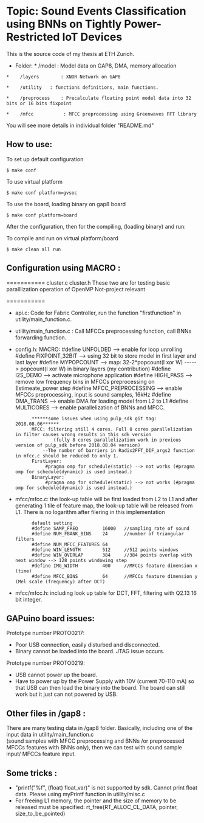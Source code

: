 
# Topic: Sound Events Classification using BNNs on Tightly Power-Restricted IoT Devices
This is the source code of my thesis at ETH Zurich.
*    Folder:
	*    /model		: Model data on GAP8, DMA, memory allocation

    *    /layers		: XNOR Network on GAP8

    *    /utility	: functions definitions, main functions.

	*    /preprocess	: Precalculate floating point model data into 32 bits or 16 bits fixpoint

    *    /mfcc           : MFCC preprocessing using Greenwaves FFT library
    

You will see more details in individual folder "README.md"

## How to use:

To set up default configuration

	$ make conf

To use virtual platform

	$ make conf platform=gvsoc

To use the board, loading binary on gap8 board

	$ make conf platform=board

After the configuration, then for the compiling, (loading binary) and run:

To compile and run on virtual platform/board

	$ make clean all run
	
## Configuration using MACRO :	

===========
cluster.c
cluster.h
These two are for testing basic paralllization operation of OpenMP
Not-project relevant

===========


* api.c: Code for Fabric Controller, run the function "firstfunction" in utility/main_function.c.
* utility/main_function.c : Call MFCCs preprocessing function, call BNNs forwarding function.
* config.h:
	MACRO:
		#define UNFOLDED       --> enable for loop unrolling
		#define FIXPOINT_32BIT --> using 32 bit to store model in first layer and last layer
		#define MYPOPCOUNT     --> map: 32-2*popcount(I xor W)  -----> popcount(I xor W) in binary layers (my contribution)
		#define I2S_DEMO       --> activate microphone application
		#define HIGH_PASS      --> remove low frequency bins in MFCCs preprocessing on Estimeate_power step
		#define MFCC_PREPROCESSING --> enable MFCCs preprocessing, input is sound samples, 16kHz
		#define DMA_TRANS --> enable DMA for loading model from L2 to L1 
		#define MULTICORES --> enable parallelization of BNNs and MFCC.


			******some issues when using pulp_sdk git tag: 2018.08.06******
			MFCC: filtering still 4 cores. Full 8 cores parallelization in filter causes wrong results in this sdk version
					(fully 8 cores parallelization work in previous version of pulp_sdk before 2018.08.04 version)
				--The number of barriers in Radix2FFT_DIF_args2 function in mfcc.c should be reduced to only 1.
			FirstLayer: 
				 #pragma omp for schedule(static) --> not works (#pragma omp for schedule(dynamic) is used instead.)
			BinaryLayer:
				 #pragma omp for schedule(static) --> not works (#pragma omp for schedule(dynamic) is used instead.)

* mfcc/mfcc.c: 
			the look-up table will be first loaded from L2 to L1 and after generating 1 tile of feature map, the look-up table will be released from L1. There is no logarithm after filering in this implementation

			default setting	
			#define SAMP_FREQ         16000   //sampling rate of sound
			#define NUM_FBANK_BINS    24	  //number of triangular filters
			#define NUM_MFCC_FEATURES 64
			#define WIN_LENGTH        512     //512 points windows
			#define WIN_OVERLAP       384     //384 points overlap with next window --> 128 points windowing step
			#define IMG_WIDTH         400     //MFCCs feature dimension x (time)
			#define MFCC_BINS         64      //MFCCs feature dimension y (Mel scale (frequency) after DCT)

* mfcc/mfcc.h: including look up table for DCT, FFT, filtering with Q2.13 16 bit integer.


## GAPuino board issues:

Prototype number PROTO0217:
* Poor USB connection, easily disturbed and disconnected.
* Binary cannot be loaded into the board. JTAG issue occurs.

Prototype number PROTO0219:
* USB cannot power up the board.
* Have to power up by the Power Supply with 10V (current 70-110 mA) so 
that USB can then load the binary into the board. The board can still 
work but it just can not powered by USB.

## Other files in /gap8 :

There are many testing data in /gap8 folder.
Basically, including one of the input data in utility/main_function.c  
(sound samples with MFCC preprocessing and BNNs /or preprocessed MFCCs 
features with BNNs only), then we can test with sound sample input/ MFCCs
feature input.

## Some tricks :

* "printf("%f", (float) float_var)" is not supported by sdk. Cannot print float data. Please using myPrintf function in utility/misc.c
* For freeing L1 memory, the pointer and the size of memory to be released must be specified:
		rt_free(RT_ALLOC_CL_DATA, pointer, size_to_be_pointed)
